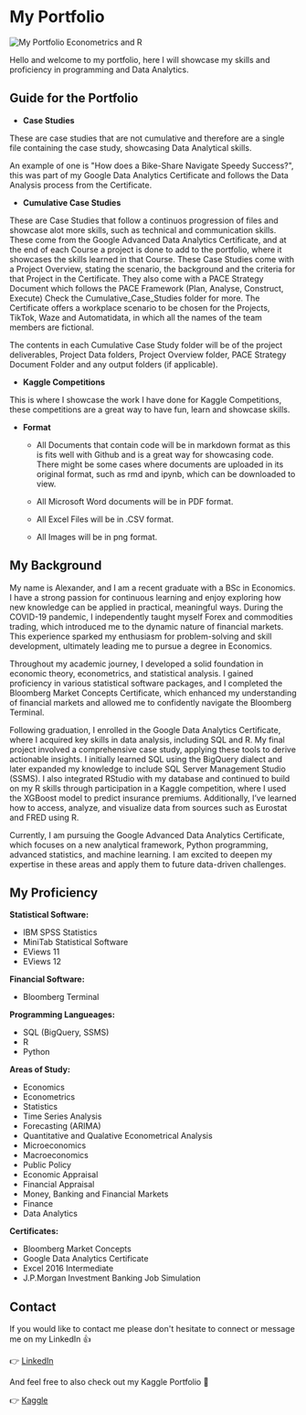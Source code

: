 # **My Portfolio**
![My Portfolio Econometrics and R](https://github.com/user-attachments/assets/f4894ec7-b24f-42ce-aba5-e2ab664cca43)

Hello and welcome to my portfolio, here I will showcase my skills and proficiency in programming and Data Analytics.

## Guide for the Portfolio

* **Case Studies**

These are case studies that are not cumulative and therefore are a single file containing the case study, showcasing Data Analytical skills.

An example of one is "How does a Bike-Share Navigate Speedy Success?", this was part of my Google Data Analytics Certificate and follows the Data Analysis process from the Certificate.

* **Cumulative Case Studies**

These are Case Studies that follow a continuos progression of files and showcase alot more skills, such as technical and communication skills. These come from the Google Advanced Data Analytics Certificate, and at the end of each Course a project is done to add to the portfolio, where it showcases the skills learned in that Course. These Case Studies come with a Project Overview, stating the scenario, the background and the criteria for that Project in the Certificate. They also come with a PACE Strategy Document which follows the PACE Framework (Plan, Analyse, Construct, Execute) Check the Cumulative_Case_Studies folder for more. The Certificate offers a workplace scenario to be chosen for the Projects, TikTok, Waze and Automatidata, in which all the names of the team members are fictional.

The contents in each Cumulative Case Study folder will be of the project deliverables, Project Data folders, Project Overview folder, PACE Strategy Document Folder and any output folders (if applicable).

* **Kaggle Competitions**

This is where I showcase the work I have done for Kaggle Competitions, these competitions are a great way to have fun, learn and showcase skills.


* **Format**

  * All Documents that contain code will be in markdown format as this is fits well with Github and is a great way for showcasing code. There might be some cases where documents are uploaded in its original format, such as rmd and ipynb, which can be downloaded to view.

  * All Microsoft Word documents will be in PDF format.

  * All Excel Files will be in .CSV format.

  * All Images will be in png format.

## **My Background**

My name is Alexander, and I am a recent graduate with a BSc in Economics. I have a strong passion for continuous learning and enjoy exploring how new knowledge can be applied in practical, meaningful ways. During the COVID-19 pandemic, I independently taught myself Forex and commodities trading, which introduced me to the dynamic nature of financial markets. This experience sparked my enthusiasm for problem-solving and skill development, ultimately leading me to pursue a degree in Economics.

Throughout my academic journey, I developed a solid foundation in economic theory, econometrics, and statistical analysis. I gained proficiency in various statistical software packages, and I completed the Bloomberg Market Concepts Certificate, which enhanced my understanding of financial markets and allowed me to confidently navigate the Bloomberg Terminal.

Following graduation, I enrolled in the Google Data Analytics Certificate, where I acquired key skills in data analysis, including SQL and R. My final project involved a comprehensive case study, applying these tools to derive actionable insights. I initially learned SQL using the BigQuery dialect and later expanded my knowledge to include SQL Server Management Studio (SSMS). I also integrated RStudio with my database and continued to build on my R skills through participation in a Kaggle competition, where I used the XGBoost model to predict insurance premiums. Additionally, I’ve learned how to access, analyze, and visualize data from sources such as Eurostat and FRED using R.

Currently, I am pursuing the Google Advanced Data Analytics Certificate, which focuses on a new analytical framework, Python programming, advanced statistics, and machine learning. I am excited to deepen my expertise in these areas and apply them to future data-driven challenges.

## **My Proficiency**

**Statistical Software:**
* IBM SPSS Statistics
* MiniTab Statistical Software
* EViews 11
* EViews 12

**Financial Software:**
* Bloomberg Terminal

**Programming Langueages:**
* SQL (BigQuery, SSMS)
* R
* Python

**Areas of Study:**
* Economics
* Econometrics
* Statistics
* Time Series Analysis
* Forecasting (ARIMA)
* Quantitative and Qualative Econometrical Analysis
* Microeconomics
* Macroeconomics
* Public Policy
* Economic Appraisal
* Financial Appraisal
* Money, Banking and Financial Markets
* Finance
* Data Analytics


**Certificates:**
* Bloomberg Market Concepts
* Google Data Analytics Certificate
* Excel 2016 Intermediate
* J.P.Morgan Investment Banking Job Simulation

## **Contact**
If you would like to contact me please don't hesitate to connect or message me on my LinkedIn 👍

👉 [LinkedIn](https://www.linkedin.com/in/alexander-thompson-25336b231/)

And feel free to also check out my Kaggle Portfolio 🙂

👉 [Kaggle](https://www.kaggle.com/a1ex21)

